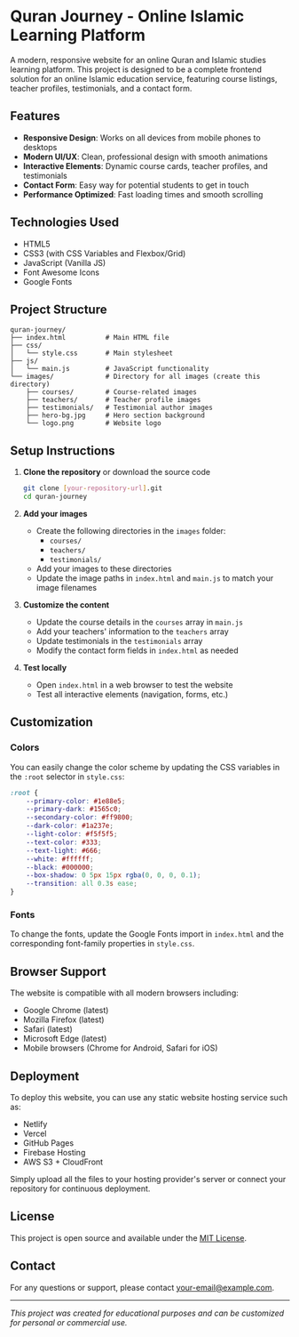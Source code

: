# Quran Journey - Online Islamic Learning Platform

A modern, responsive website for an online Quran and Islamic studies learning platform. This project is designed to be a complete frontend solution for an online Islamic education service, featuring course listings, teacher profiles, testimonials, and a contact form.

## Features

- **Responsive Design**: Works on all devices from mobile phones to desktops
- **Modern UI/UX**: Clean, professional design with smooth animations
- **Interactive Elements**: Dynamic course cards, teacher profiles, and testimonials
- **Contact Form**: Easy way for potential students to get in touch
- **Performance Optimized**: Fast loading times and smooth scrolling

## Technologies Used

- HTML5
- CSS3 (with CSS Variables and Flexbox/Grid)
- JavaScript (Vanilla JS)
- Font Awesome Icons
- Google Fonts

## Project Structure

```
quran-journey/
├── index.html          # Main HTML file
├── css/
│   └── style.css       # Main stylesheet
├── js/
│   └── main.js         # JavaScript functionality
└── images/             # Directory for all images (create this directory)
    ├── courses/        # Course-related images
    ├── teachers/       # Teacher profile images
    ├── testimonials/   # Testimonial author images
    ├── hero-bg.jpg     # Hero section background
    └── logo.png        # Website logo
```

## Setup Instructions

1. **Clone the repository** or download the source code
   ```bash
   git clone [your-repository-url].git
   cd quran-journey
   ```

2. **Add your images**
   - Create the following directories in the `images` folder:
     - `courses/`
     - `teachers/`
     - `testimonials/`
   - Add your images to these directories
   - Update the image paths in `index.html` and `main.js` to match your image filenames

3. **Customize the content**
   - Update the course details in the `courses` array in `main.js`
   - Add your teachers' information to the `teachers` array
   - Update testimonials in the `testimonials` array
   - Modify the contact form fields in `index.html` as needed

4. **Test locally**
   - Open `index.html` in a web browser to test the website
   - Test all interactive elements (navigation, forms, etc.)

## Customization

### Colors
You can easily change the color scheme by updating the CSS variables in the `:root` selector in `style.css`:

```css
:root {
    --primary-color: #1e88e5;
    --primary-dark: #1565c0;
    --secondary-color: #ff9800;
    --dark-color: #1a237e;
    --light-color: #f5f5f5;
    --text-color: #333;
    --text-light: #666;
    --white: #ffffff;
    --black: #000000;
    --box-shadow: 0 5px 15px rgba(0, 0, 0, 0.1);
    --transition: all 0.3s ease;
}
```

### Fonts
To change the fonts, update the Google Fonts import in `index.html` and the corresponding font-family properties in `style.css`.

## Browser Support

The website is compatible with all modern browsers including:
- Google Chrome (latest)
- Mozilla Firefox (latest)
- Safari (latest)
- Microsoft Edge (latest)
- Mobile browsers (Chrome for Android, Safari for iOS)

## Deployment

To deploy this website, you can use any static website hosting service such as:
- Netlify
- Vercel
- GitHub Pages
- Firebase Hosting
- AWS S3 + CloudFront

Simply upload all the files to your hosting provider's server or connect your repository for continuous deployment.

## License

This project is open source and available under the [MIT License](LICENSE).

## Contact

For any questions or support, please contact [your-email@example.com](mailto:your-email@example.com).

---

*This project was created for educational purposes and can be customized for personal or commercial use.*
